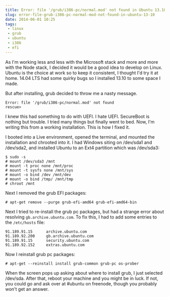 ---title: Error: file '/grub/i386-pc/normal.mod' not found in Ubuntu 13.10slug: error-file-grub-i386-pc-normal-mod-not-found-in-ubuntu-13-10date: 2014-06-01 10:25tags:  - linux - grub - ubuntu - i386 - efi---As I'm working less and less with the Microsoft stack and more and more with the Node stack, I decided it would be a good idea to develop on Linux. Ubuntu is the choice at work so to keep it consistent, I thought I'd try it at home. 14.04 LTS had some quirky bugs so I installed 13.10 to some space I made.

But after installing, grub decided to throw me a nasty message.

    Error: file '/grub/i386-pc/normal.mod' not found
    rescue> 

I knew this had something to do with UEFI. I hate UEFI. SecureBoot is nothing but trouble. I tried many things but finally went to bed. Now, I'm writing this from a working installation. This is how I fixed it.

I booted into a Live environment, opened the terminal, and mounted the installation and chrooted into it. I had Windows siting on /dev/sda1 and /dev/sda2, and installed Ubuntu to an Ext4 partition which was /dev/sda3:

    $ sudo -s
    # mount /dev/sda3 /mnt
    # mount -t proc none /mnt/proc
    # mount -t sysfs none /mnt/sys
    # mount -o bind /dev /mnt/dev 
    # mount -o bind /tmp/ /mnt/tmp
    # chroot /mnt

Next I removed the grub EFI packages:

    # apt-get remove --purge grub-efi-amd64 grub-efi-amd64-bin
    
Next I tried to re-install the grub pc packages, but had a strange error about resolving `gb.archive.ubuntu.com`. To fix this, I had to add some entries to the `/etc/hosts` file:

    91.189.91.15      archive.ubuntu.com
    91.189.92.200     gb.archive.ubuntu.com
    91.189.91.15      security.ubuntu.com
    91.189.92.152     extras.ubuntu.com

Now I reinstall grub pc packages:

    # apt-get --reinstall install grub-common grub-pc os-prober

When the screen pops up asking about where to install grub, I just selected /dev/sda. After that, reboot your machine and you might be in luck. If not, you could go and ask over at #ubuntu on freenode, though you probably won't get an answer.